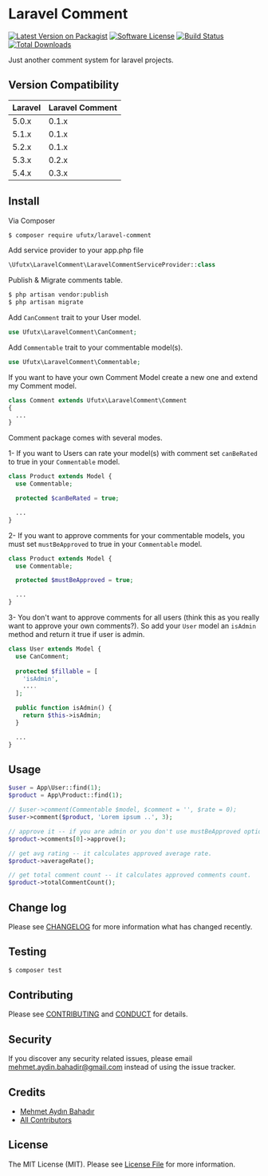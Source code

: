 # Laravel Comment

[![Latest Version on Packagist][ico-version]][link-packagist]
[![Software License][ico-license]](LICENSE.md)
[![Build Status][ico-travis]][link-travis]
[![Total Downloads][ico-downloads]][link-downloads]

Just another comment system for laravel projects.

## Version Compatibility

 Laravel  | Laravel Comment
:---------|:----------
 5.0.x    | 0.1.x
 5.1.x    | 0.1.x
 5.2.x    | 0.1.x
 5.3.x    | 0.2.x
 5.4.x    | 0.3.x

## Install

Via Composer

``` bash
$ composer require ufutx/laravel-comment
```

Add service provider to your app.php file

``` php
\Ufutx\LaravelComment\LaravelCommentServiceProvider::class
```

Publish & Migrate comments table.
``` bash
$ php artisan vendor:publish
$ php artisan migrate
```

Add `CanComment` trait to your User model.
``` php
use Ufutx\LaravelComment\CanComment;
```

Add `Commentable` trait to your commentable model(s).
``` php
use Ufutx\LaravelComment\Commentable;
```

If you want to have your own Comment Model create a new one and extend my Comment model.
``` php
class Comment extends Ufutx\LaravelComment\Comment
{
  ...
}
```

Comment package comes with several modes.

1- If you want to Users can rate your model(s) with comment set `canBeRated` to true in your `Commentable` model.
``` php
class Product extends Model {
  use Commentable;

  protected $canBeRated = true;

  ...
}
```

2- If you want to approve comments for your commentable models, you must set `mustBeApproved` to true in your `Commentable` model.
``` php
class Product extends Model {
  use Commentable;

  protected $mustBeApproved = true;

  ...
}
```

3- You don't want to approve comments for all users (think this as you really want to approve your own comments?). So add your `User` model an `isAdmin` method and return it true if user is admin.

``` php
class User extends Model {
  use CanComment;
  
  protected $fillable = [
    'isAdmin',
    ....
  ];

  public function isAdmin() {
    return $this->isAdmin;
  }

  ...
}
```

## Usage

``` php
$user = App\User::find(1);
$product = App\Product::find(1);

// $user->comment(Commentable $model, $comment = '', $rate = 0);
$user->comment($product, 'Lorem ipsum ..', 3);

// approve it -- if you are admin or you don't use mustBeApproved option, it is not necessary
$product->comments[0]->approve();

// get avg rating -- it calculates approved average rate.
$product->averageRate();

// get total comment count -- it calculates approved comments count.
$product->totalCommentCount();
```

## Change log

Please see [CHANGELOG](CHANGELOG.md) for more information what has changed recently.

## Testing

``` bash
$ composer test
```

## Contributing

Please see [CONTRIBUTING](CONTRIBUTING.md) and [CONDUCT](CONDUCT.md) for details.

## Security

If you discover any security related issues, please email mehmet.aydin.bahadir@gmail.com instead of using the issue tracker.

## Credits

- [Mehmet Aydın Bahadır][link-author]
- [All Contributors][link-contributors]

## License

The MIT License (MIT). Please see [License File](LICENSE.md) for more information.

[ico-version]: https://img.shields.io/packagist/v/actuallymab/laravel-comment.svg?style=flat-square
[ico-license]: https://img.shields.io/badge/license-MIT-brightgreen.svg?style=flat-square
[ico-travis]: https://img.shields.io/travis/actuallymab/laravel-comment/master.svg?style=flat-square
[ico-downloads]: https://img.shields.io/packagist/dt/actuallymab/laravel-comment.svg?style=flat-square

[link-packagist]: https://packagist.org/packages/actuallymab/laravel-comment
[link-travis]: https://travis-ci.org/actuallymab/laravel-comment
[link-downloads]: https://packagist.org/packages/actuallymab/laravel-comment
[link-author]: https://github.com/actuallymab
[link-contributors]: ../../contributors
